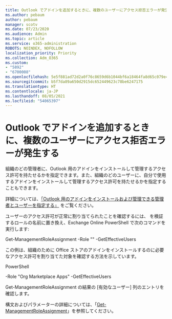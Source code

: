 ```yaml
---
title: Outlook でアドインを追加するときに、複数のユーザーにアクセス拒否エラーが発生する
ms.author: pebaum
author: pebaum
manager: scotv
ms.date: 07/23/2020
ms.audience: Admin
ms.topic: article
ms.service: o365-administration
ROBOTS: NOINDEX, NOFOLLOW
localization_priority: Priority
ms.collection: Adm_O365
ms.custom:
- "5892"
- "6700008"
ms.openlocfilehash: 5e5f881ad72d2a0f76c8659d6b1044bf6a18464fa8d65c079e44eb1a2afd4431
ms.sourcegitcommit: b5f7da89a650d2915dc652449623c78be6247175
ms.translationtype: HT
ms.contentlocale: ja-JP
ms.lasthandoff: 08/05/2021
ms.locfileid: "54065397"
---
```

# <a name="multiple-users-get-access-denied-error-while-adding-add-ins-in-outlook"></a>Outlook でアドインを追加するときに、複数のユーザーにアクセス拒否エラーが発生する

組織のどの管理者に、Outlook 用のアドインをインストールして管理するアクセス許可を持たせるかを指定できます。また、組織のどのユーザーに、自分で使用するアドインをインストールして管理するアクセス許可を持たせるかを指定することもできます。

詳細については、[「Outlook 用のアドインをインストールおよび管理できる管理者とユーザーを指定する」](https://docs.microsoft.com/exchange/clients-and-mobile-in-exchange-online/add-ins-for-outlook/specify-who-can-install-and-manage-add-ins) をご覧ください。

ユーザーのアクセス許可が正常に割り当てられたことを確認するには、<Role Name> を検証するロールの名前に置き換え、Exchange Online PowerShell で次のコマンドを実行します:

Get-ManagementRoleAssignment -Role "<Role Name>" -GetEffectiveUsers

この例は、組織のために Office ストアのアドインをインストールするのに必要なアクセス許可を割り当てた対象を確認する方法を示しています。

PowerShell

-Role "Org Marketplace Apps" -GetEffectiveUsers

Get-ManagementRoleAssignment の結果の [有効なユーザー] 列のエントリを確認します。

構文およびパラメーターの詳細については、「[Get-ManagementRoleAssignment](https://docs.microsoft.com/powershell/module/exchange/get-managementroleassignment)」を参照してください。
 